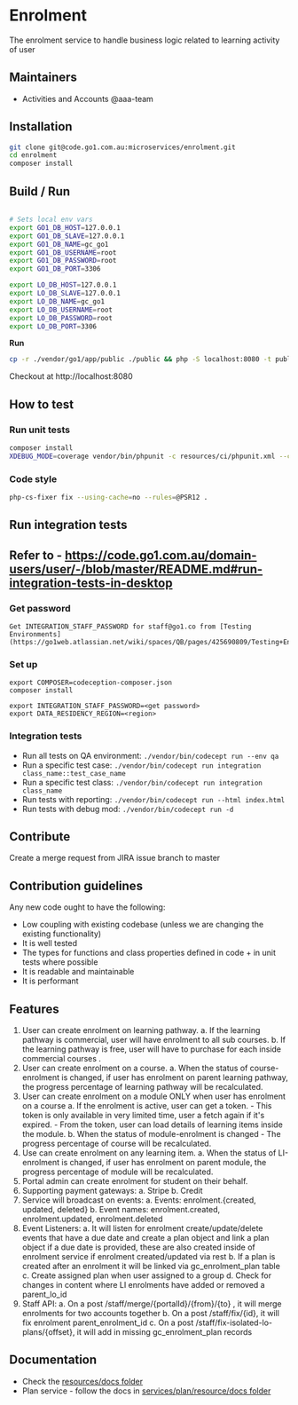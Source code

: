 Enrolment
=========

The enrolment service to handle business logic related to learning activity of user

## Maintainers

- Activities and Accounts @aaa-team

## Installation

```sh
git clone git@code.go1.com.au:microservices/enrolment.git
cd enrolment
composer install
```

## Build / Run
```sh

# Sets local env vars
export GO1_DB_HOST=127.0.0.1
export GO1_DB_SLAVE=127.0.0.1
export GO1_DB_NAME=gc_go1
export GO1_DB_USERNAME=root
export GO1_DB_PASSWORD=root
export GO1_DB_PORT=3306

export LO_DB_HOST=127.0.0.1
export LO_DB_SLAVE=127.0.0.1
export LO_DB_NAME=gc_go1
export LO_DB_USERNAME=root
export LO_DB_PASSWORD=root
export LO_DB_PORT=3306
```

**Run**

```sh
cp -r ./vendor/go1/app/public ./public && php -S localhost:8080 -t public public/index.php
```

Checkout at http://localhost:8080

## How to test

### Run unit tests 

```sh
composer install
XDEBUG_MODE=coverage vendor/bin/phpunit -c resources/ci/phpunit.xml --coverage-text --stop-on-failure
```

### Code style
```sh
php-cs-fixer fix --using-cache=no --rules=@PSR12 .
```

## Run integration tests
## Refer to -  https://code.go1.com.au/domain-users/user/-/blob/master/README.md#run-integration-tests-in-desktop

### Get password
```
Get INTEGRATION_STAFF_PASSWORD for staff@go1.co from [Testing Environments](https://go1web.atlassian.net/wiki/spaces/QB/pages/425690809/Testing+Environments)
```

### Set up
```
export COMPOSER=codeception-composer.json
composer install

export INTEGRATION_STAFF_PASSWORD=<get password>
export DATA_RESIDENCY_REGION=<region>
```

### Integration tests
* Run all tests on QA environment: `./vendor/bin/codecept run --env qa`
* Run a specific test case: `./vendor/bin/codecept run integration class_name::test_case_name`
* Run a specific test class: `./vendor/bin/codecept run integration class_name`
* Run tests with reporting:  `./vendor/bin/codecept run --html index.html`
* Run tests with debug mod: `./vendor/bin/codecept run -d`


## Contribute

Create a merge request from JIRA issue branch to master

## Contribution guidelines
Any new code ought to have the following:
 - Low coupling with existing codebase (unless we are changing the existing functionality)
 - It is well tested
 - The types for functions and class properties defined in code + in unit tests where possible
 - It is readable and maintainable
 - It is performant

## Features

1. User can create enrolment on learning pathway.
    a. If the learning pathway is commercial, user will have enrolment to all sub courses.
    b. If the learning pathway is free, user will have to purchase for each inside commercial courses .
2. User can create enrolment on a course.
    a. When the status of course-enrolment is changed, if user has enrolment on parent learning pathway, the progress percentage of learning pathway will be recalculated.
3. User can create enrolment on a module ONLY when user has enrolment on a course
    a. If the enrolment is active, user can get a token.
        - This token is only available in very limited time, user a fetch again if it's expired.
        - From the token, user can load details of learning items inside the module.
    b. When the status of module-enrolment is changed
        - The progress percentage of course will be recalculated.
4. Use can create enrolment on any learning item.
    a. When the status of LI-enrolment is changed, if user has enrolment on parent module, the progress percentage of module will be recalculated.
5. Portal admin can create enrolment for student on their behalf.
6. Supporting payment gateways:
    a. Stripe
    b. Credit
7. Service will broadcast on events:
    a. Events: enrolment.{created, updated, deleted}
    b. Event names: enrolment.created, enrolment.updated, enrolment.deleted
8. Event Listeners:
    a. It will listen for enrolment create/update/delete events that have a due date and create a plan object and link a plan object if a due date is provided, these are also created inside of enrolment service if enrolment created/updated via rest
    b. If a plan is created after an enrolment it will be linked via gc_enrolment_plan table 
    c. Create assigned plan when user assigned to a group
    d. Check for changes in content where LI enrolments have added or removed a parent_lo_id
9. Staff API:
    a. On a post /staff/merge/{portalId}/{from}/{to} , it will merge enrolments for two accounts together
    b. On a post /staff/fix/{id}, it will fix enrolment parent_enrolment_id
    c. On a post /staff/fix-isolated-lo-plans/{offset}, it will add in missing gc_enrolment_plan records

## Documentation
- Check the [resources/docs folder](resources/docs)
- Plan service - follow the docs in [services/plan/resource/docs folder](services/plan/resources/docs)
